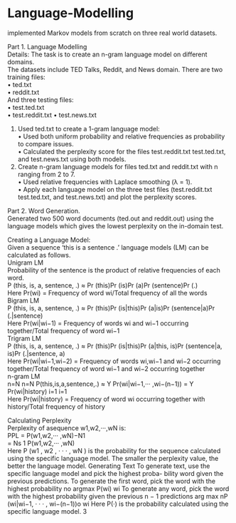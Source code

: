 # Language-Modelling
implemented Markov models from scratch on three real world datasets.  

Part 1. Language Modelling  
Details: The task is to create an n-gram language model on different domains.  
The datasets include TED Talks, Reddit, and News domain. There are two training files:  
• ted.txt  
• reddit.txt  
And three testing files:  
• test.ted.txt  
• test.reddit.txt • test.news.txt  
  
1. Used ted.txt to create a 1-gram language model:  
   • Used both uniform probability and relative frequencies as probability to compare issues.  
   • Calculated the perplexity score for the files test.reddit.txt test.ted.txt, and test.news.txt using both models.  
2. Create n-gram language models for files ted.txt and reddit.txt with n ranging from 2 to 7.  
   • Used relative frequencies with Laplace smoothing (λ = 1).  
   • Apply each language model on the three test files (test.reddit.txt test.ted.txt, and test.news.txt) and plot the perplexity scores.
  
Part 2. Word Generation.  
Generated two 500 word documents (ted.out and reddit.out) using the language models which gives the lowest perplexity on the in-domain test.  



Creating a Language Model:  
Given a sequence ‘this is a sentence .’ language models (LM) can be calculated as follows.  
Unigram LM  
Probability of the sentence is the product of relative frequencies of each word.  
P (this, is, a, sentence, .) ≈ Pr (this)Pr (is)Pr (a)Pr (sentence)Pr (.)  
Here Pr(wi) = Frequency of word wi/Total frequency of all the words  
Bigram LM  
P (this, is, a, sentence, .) ≈ Pr (this)Pr (is|this)Pr (a|is)Pr (sentence|a)Pr (.|sentence)  
Here Pr(wi|wi−1) = Frequency of words wi and wi−1 occurring together/Total frequency of word wi−1  
Trigram LM  
P (this, is, a, sentence, .) ≈ Pr (this)Pr (is|this)Pr (a|this, is)Pr (sentence|a, is)Pr (.|sentence, a)  
Here Pr(wi|wi−1,wi−2) = Frequency of words wi,wi−1 and wi−2 occurring together/Total frequency of word wi−1 and wi−2 occurring together  
n-gram LM  
n=N n=N P(this,is,a,sentence,.) ≈ Y Pr(wi|wi−1,··· ,wi−(n−1)) = Y Pr(wi|history)
i=1 i=1  
Here Pr(wi|history) = Frequency of word wi occurring together with history/Total frequency of history  
  
Calculating Perplexity  
Perplexity of asequence w1,w2,···,wN is:  
PPL = P(w1,w2,··· ,wN)−N1  
    = Ns 1 P(w1,w2,··· ,wN)  
Here P (w1 , w2 , · · · , wN ) is the probability for the sequence calculated using the specific language model.
The smaller the perplexity value, the better the language model.
Generating Text
To generate text, use the specific language model and pick the highest proba- bility word given the previous predictions.
To generate the first word, pick the word with the highest probability no
argmax P(wi) wi
To generate any word, pick the word with the highest probability given the previous n − 1 predictions
arg max nP (wi|wi−1, · · · , wi−(n−1))o wi
Here P(·) is the probability calculated using the specific language model.
   3



